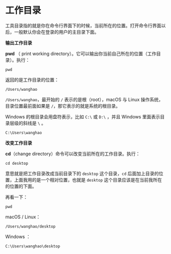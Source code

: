 # 工作目录

工具目录指的就是你在命令行界面下的时候，当前所在的位置。打开命令行界面以后，一般默认你会在登录的用户的主目录下面。

**输出工作目录**

**pwd** （ print working directory）。它可以输出你当前自己所在的位置（工作目录）。执行：

```
pwd
```

返回的是工作目录的位置：

```
/Users/wanghao
```

`/Users/wanghao`，最开始的 `/` 表示的是根（root），macOS 与 Linux 操作系统，目录位置最前面如果是 `/`，那它表示的就是系统的根目录。

Windows 的根目录会用盘符表示，比如 `C:\`  或 `D:\` ，并且 Windows 里面表示目录层级的斜线是 `\` 。

```
C:\Users\wanghao
```

**改变工作目录**

**cd**（change directory）命令可以改变当前所在的工作目录。执行：

```
cd desktop
```

意思就是把工作目录改成当前目录下的 `desktop` 这个目录，`cd` 后面加上目录的位置，上面我用的是一个相对位置，也就是 `desktop` 这个目录应该是在当前我所在的位置的下面。

再看一下：

```
pwd
```

macOS / Linux：

```
/Users/wanghao/desktop
```

Windows ：

```
C:\Users\wanghao\desktop
```




